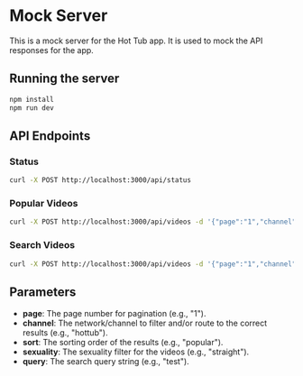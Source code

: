 # Mock Server

This is a mock server for the Hot Tub app. It is used to mock the API responses for the app.

## Running the server

```bash
npm install
npm run dev
```

## API Endpoints

### Status

```bash
curl -X POST http://localhost:3000/api/status
```

### Popular Videos

```bash
curl -X POST http://localhost:3000/api/videos -d '{"page":"1","channel":"alice","sort":"popular","sexuality":"straight"}'
```

### Search Videos

```bash
curl -X POST http://localhost:3000/api/videos -d '{"page":"1","channel":"alice","sort":"popular","sexuality":"straight","query":"test"}'
```

## Parameters

- **page**: The page number for pagination (e.g., "1").
- **channel**: The network/channel to filter and/or route to the correct results (e.g., "hottub").
- **sort**: The sorting order of the results (e.g., "popular").
- **sexuality**: The sexuality filter for the videos (e.g., "straight").
- **query**: The search query string (e.g., "test").
